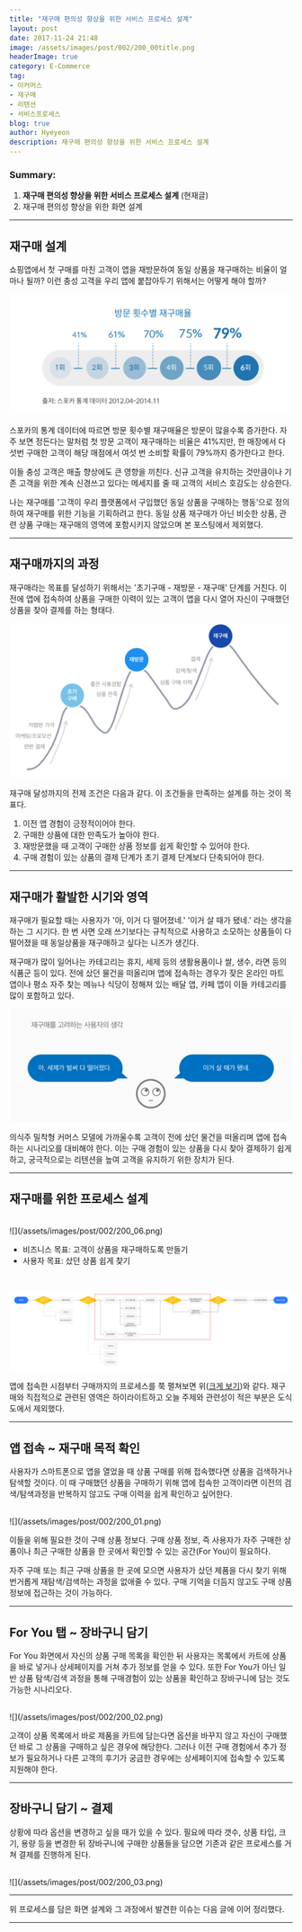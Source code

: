 ```yaml
---
title: "재구매 편의성 향상을 위한 서비스 프로세스 설계"
layout: post
date: 2017-11-24 21:48
image: /assets/images/post/002/200_00title.png
headerImage: true
category: E-Commerce
tag:
- 이커머스
- 재구매
- 리텐션
- 서비스프로세스
blog: true
author: Hyeyeon
description: 재구매 편의성 향상을 위한 서비스 프로세스 설계
---
```


### Summary:

1. **재구매 편의성 향상을 위한 서비스 프로세스 설계** (현재글)
2. 재구매 편의성 향상을 위한 화면 설계

---

## 재구매 설계

쇼핑앱에서 첫 구매를 마친 고객이 앱을 재방문하여 동일 상품을 재구매하는 비율이 얼마나 될까? 이런 충성 고객을 우리 앱에 붙잡아두기 위해서는 어떻게 해야 할까?

![](/assets/images/post/002/200_07.png)

스포카의 통계 데이터에 따르면 방문 횟수별 재구매율은 방문이 많을수록 증가한다. 자주 보면 정든다는 말처럼 첫 방문 고객이 재구매하는 비율은 41%지만, 한 매장에서 다섯번 구매한 고객이 해당 매점에서 여섯 번 소비할 확률이 79%까지 증가한다고 한다.

이들 충성 고객은 매출 향상에도 큰 영향을 끼친다. 신규 고객을 유치하는 것만큼이나 기존 고객을 위한 계속 신경쓰고 있다는 메세지를 줄 때 고객의 서비스 호감도는 상승한다.

나는 재구매를 '고객이 우리 플랫폼에서 구입했던 동일 상품을 구매하는 행동'으로 정의하여 재구매를 위한 기능을 기획하려고 한다. 동일 상품 재구매가 아닌 비슷한 상품, 관련 상품 구매는 재구매의 영역에 포함시키지 않았으며 본 포스팅에서 제외했다.

---

## 재구매까지의 과정

재구매라는 목표를 달성하기 위해서는 '초기구매 - 재방문 - 재구매' 단계를 거친다. 이전에 앱에 접속하여 상품을 구매한 이력이 있는 고객이 앱을 다시 열어 자신이 구매했던 상품을 찾아 결제를 하는 형태다.

![재구매가 이뤄지지까지 넘어야할 큰 산](/assets/images/post/002/200_05.png)
<br>

재구매 달성까지의 전제 조건은 다음과 같다. 이 조건들을 만족하는 설계를 하는 것이 목표다.

1. 이전 앱 경험이 긍정적이어야 한다.
2. 구매한 상품에 대한 만족도가 높아야 한다.
3. 재방문했을 때 고객이 구매한 상품 정보를 쉽게 확인할 수 있어야 한다.
4. 구매 경험이 있는 상품의 결제 단계가 초기 결제 단계보다 단축되어야 한다.

---

## 재구매가 활발한 시기와 영역

재구매가 필요할 때는 사용자가 '아, 이거 다 떨어졌네.' '이거 살 때가 됐네.' 라는 생각을 하는 그 시기다. 한 번 사면 오래 쓰기보다는 규칙적으로 사용하고 소모하는 상품들이 다 떨어졌을 때 동일상품을 재구매하고 싶다는 니즈가 생긴다.

재구매가 많이 일어나는 카테고리는 휴지, 세제 등의 생활용품이나 쌀, 생수, 라면 등의 식품군 등이 있다. 전에 샀던 물건을 떠올리며 앱에 접속하는 경우가 잦은 온라인 마트 앱이나 평소 자주 찾는 메뉴나 식당이 정해져 있는 배달 앱, 카페 앱이 이들 카테고리를 많이 포함하고 있다.

![](/assets/images/post/002/200_08.png)

의식주 밀착형 커머스 모델에 가까울수록 고객이 전에 샀던 물건을 떠올리며 앱에 접속하는 시나리오를 대비해야 한다. 이는 구매 경험이 있는 상품을 다시 찾아 결제하기 쉽게 하고, 궁극적으로는 리텐션을 높여 고객을 유지하기 위한 장치가 된다.

---

## 재구매를 위한 프로세스 설계

<br>
![](/assets/images/post/002/200_06.png)
<br>

* 비즈니스 목표: 고객이 상품을 재구매하도록 만들기
* 사용자 목표: 샀던 상품 쉽게 찾기

<br>

![](/assets/images/post/002/200_04_01.png)

앱에 접속한 시점부터 구매까지의 프로세스를 쭉 펼쳐보면 위([크게 보기](https://imyeonn.github.io/assets/images/post/002/200_04_01.png))와 같다. 재구매와 직접적으로 관련된 영역은 하이라이트하고 오늘 주제와 관련성이 적은 부분은 도식도에서 제외했다.

---

## 앱 접속 ~ 재구매 목적 확인

사용자가 스마트폰으로 앱을 열었을 때 상품 구매를 위해 접속했다면 상품을 검색하거나 탐색할 것이다. 이 때 구매했던 상품을 구매하기 위해 앱에 접속한 고객이라면 이전의 검색/탐색과정을 반복하지 않고도 구매 이력을 쉽게 확인하고 싶어한다.

<br>
![](/assets/images/post/002/200_01.png)
<br>

이들을 위해 필요한 것이 구매 상품 정보다. 구매 상품 정보, 즉 사용자가 자주 구매한 상품이나 최근 구매한 상품을 한 곳에서 확인할 수 있는 공간(For You)이 필요하다.

자주 구매 또는 최근 구매 상품을 한 곳에 모으면 사용자가 샀던 제품을 다시 찾기 위해 번거롭게 재탐색/검색하는 과정을 없애줄 수 있다. 구매 기억을 더듬지 않고도 구매 상품 정보에 접근하는 것이 가능하다.

---

## For You 탭 ~ 장바구니 담기

For You 화면에서 자신의 상품 구매 목록을 확인한 뒤 사용자는 목록에서 카트에 상품을 바로 넣거나 상세페이지를 거쳐 추가 정보를 얻을 수 있다. 또한 For You가 아닌 일반 상품 탐색/검색 과정을 통해 구매경험이 있는 상품을 확인하고 장바구니에 담는 것도 가능한 시나리오다.

<br>
![](/assets/images/post/002/200_02.png)
<br>

고객이 상품 목록에서 바로 제품을 카트에 담는다면 옵션을 바꾸지 않고 자신이 구매했던 바로 그 상품을 구매하고 싶은 경우에 해당한다. 그러나 이전 구매 경험에서 추가 정보가 필요하거나 다른 고객의 후기가 궁금한 경우에는 상세페이지에 접속할 수 있도록 지원해야 한다.

---

## 장바구니 담기 ~ 결제

상황에 따라 옵션을 변경하고 싶을 때가 있을 수 있다. 필요에 따라 갯수, 상품 타입, 크기, 용량 등을 변경한 뒤 장바구니에 구매한 상품들을 담으면 기존과 같은 프로세스를 거쳐 결제를 진행하게 된다.

<br>
![](/assets/images/post/002/200_03.png)

---

위 프로세스를 담은 화면 설계와 그 과정에서 발견한 이슈는 다음 글에 이어 정리했다.

---
